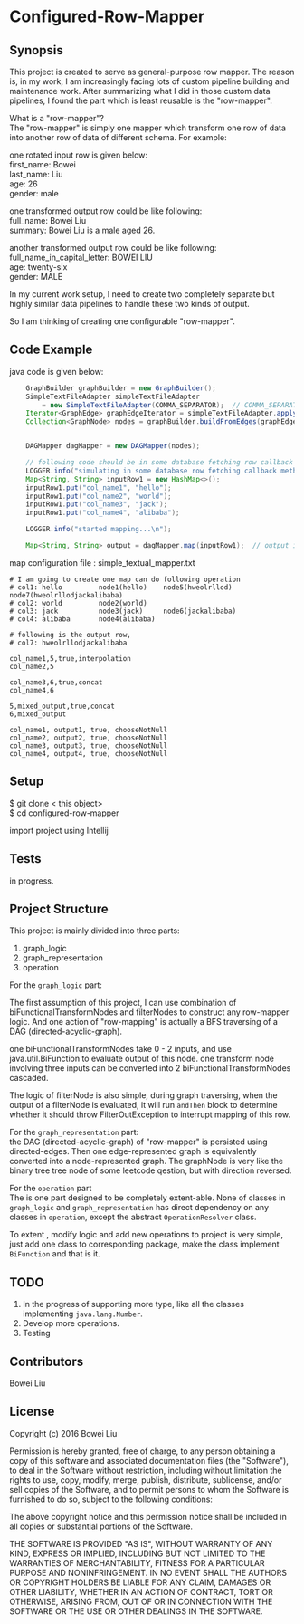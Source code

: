 # Configured-Row-Mapper
## Synopsis

This project is created to serve as general-purpose row mapper. The reason is, in my work,
I am increasingly facing lots of custom pipeline building and maintenance work. After summarizing
what I did in those custom data pipelines, I found the part which is least reusable
is the "row-mapper".   

What is a "row-mapper"?  
The "row-mapper" is simply one mapper which transform one row of data into another row of 
data of different schema. For example:  

one rotated input row is given below:   
first_name: Bowei  
last_name: Liu  
age: 26  
gender: male  

one transformed output row could be like following:  
full_name: Bowei Liu  
summary: Bowei Liu is a male aged 26.   

another transformed output row could be like following:
full_name_in_capital_letter: BOWEI LIU    
age: twenty-six   
gender: MALE   

In my current work setup, I need to create two completely separate but highly similar 
data pipelines to handle these two kinds of output.

So I am thinking of creating one configurable "row-mapper".

## Code Example

java code is given below: 
```java
    GraphBuilder graphBuilder = new GraphBuilder();
    SimpleTextFileAdapter simpleTextFileAdapter 
        = new SimpleTextFileAdapter(COMMA_SEPARATOR);  // COMMA_SEPARATOR is ","
    Iterator<GraphEdge> graphEdgeIterator = simpleTextFileAdapter.apply("simple_textual_mappper.txt");
    Collection<GraphNode> nodes = graphBuilder.buildFromEdges(graphEdgeIterator);


    DAGMapper dagMapper = new DAGMapper(nodes);

    // following code should be in some database fetching row callback method
    LOGGER.info("simulating in some database row fetching callback method");
    Map<String, String> inputRow1 = new HashMap<>();
    inputRow1.put("col_name1", "hello");
    inputRow1.put("col_name2", "world");
    inputRow1.put("col_name3", "jack");
    inputRow1.put("col_name4", "alibaba");

    LOGGER.info("started mapping...\n");

    Map<String, String> output = dagMapper.map(inputRow1);  // output is generated
```

map configuration file : simple_textual_mapper.txt 
```text
# I am going to create one map can do following operation
# col1: hello         node1(hello)    node5(hweolrllod)    node7(hweolrllodjackalibaba)
# col2: world         node2(world)
# col3: jack          node3(jack)     node6(jackalibaba)
# col4: alibaba       node4(alibaba)

# following is the output row,
# col7: hweolrllodjackalibaba        

col_name1,5,true,interpolation
col_name2,5

col_name3,6,true,concat
col_name4,6

5,mixed_output,true,concat
6,mixed_output

col_name1, output1, true, chooseNotNull
col_name2, output2, true, chooseNotNull
col_name3, output3, true, chooseNotNull
col_name4, output4, true, chooseNotNull
```

## Setup

$ git clone &lt; this object&gt;  
$ cd configured-row-mapper

import project using Intellij


## Tests

in progress.

## Project Structure
This project is mainly divided into three parts:
1. graph_logic
2. graph_representation
3. operation

For the `graph_logic` part:  

The first assumption of this project, I can use combination of biFunctionalTransformNodes and 
filterNodes to construct any row-mapper logic. And one action of "row-mapping" is actually
 a BFS traversing of a DAG (directed-acyclic-graph).

one biFunctionalTransformNodes take 0 - 2 inputs, and use java.util.BiFunction to evaluate
output of this node. one transform node involving three inputs can be converted into 
2 biFunctionalTransformNodes cascaded.

The logic of filterNode is also simple, during graph traversing, when the output
of a filterNode is evaluated, it will run `andThen` block to determine whether it should throw
FilterOutException to interrupt mapping of this row.

For the `graph_representation` part:  
the DAG (directed-acyclic-graph) of "row-mapper" is persisted using directed-edges.
Then one edge-represented graph is equivalently converted into a node-represented graph.
The graphNode is very like the binary tree tree node of some leetcode qestion, but with direction reversed.


For the `operation` part  
The is one part designed to be completely extent-able. None of classes in 
`graph_logic` and `graph_representation` has direct dependency on any classes in 
`operation`, except the abstract `OperationResolver` class. 
 
To extent , modify logic and add new operations to project is very simple,
just add one class to corresponding package, make the class implement `BiFunction`
and that is it.
 
 
## TODO

1. In the progress of supporting more type, like all the classes implementing `java.lang.Number`.
2. Develop more operations.
3. Testing


## Contributors

Bowei Liu


## License

Copyright (c) 2016 Bowei Liu

Permission is hereby granted, free of charge, to any person obtaining a copy of this software and associated 
documentation files (the "Software"), to deal in the Software without restriction, including without limitation the 
rights to use, copy, modify, merge, publish, distribute, sublicense, and/or sell copies of the Software, and to permit 
persons to whom the Software is furnished to do so, subject to the following conditions:

The above copyright notice and this permission notice shall be included in all copies or substantial portions of the Software.

THE SOFTWARE IS PROVIDED "AS IS", WITHOUT WARRANTY OF ANY KIND, EXPRESS OR IMPLIED, INCLUDING BUT NOT LIMITED TO THE 
WARRANTIES OF MERCHANTABILITY, FITNESS FOR A PARTICULAR PURPOSE AND NONINFRINGEMENT. IN NO EVENT SHALL THE AUTHORS OR 
COPYRIGHT HOLDERS BE LIABLE FOR ANY CLAIM, DAMAGES OR OTHER LIABILITY, WHETHER IN AN ACTION OF CONTRACT, TORT OR 
OTHERWISE, ARISING FROM, OUT OF OR IN CONNECTION WITH THE SOFTWARE OR THE USE OR OTHER DEALINGS IN THE SOFTWARE.